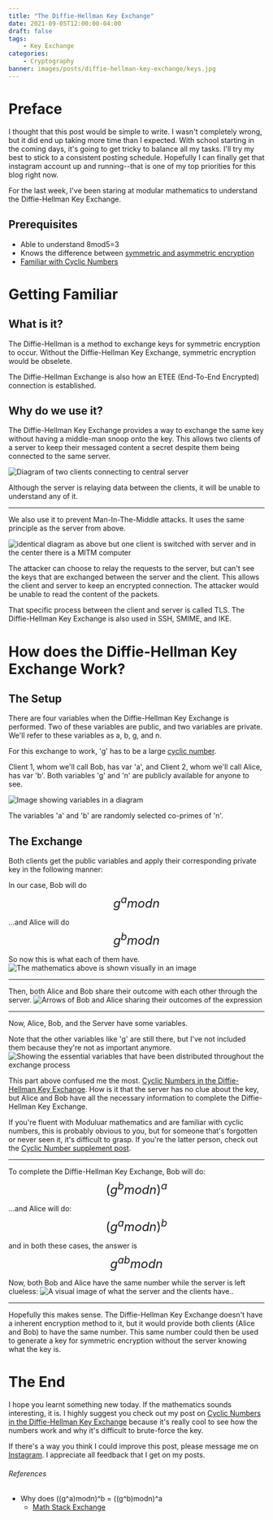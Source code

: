```yaml
---
title: "The Diffie-Hellman Key Exchange"
date: 2021-09-05T12:00:00-04:00
draft: false
tags:
    - Key Exchange
categories:
    - Cryptography
banner: images/posts/diffie-hellman-key-exchange/keys.jpg
---
```


# Preface

I thought that this post would be simple to write. I wasn't completely wrong, but it did end up taking more time than I expected. With school starting in the coming days, it's going to get tricky to balance all my tasks. I'll try my best to stick to a consistent posting schedule. Hopefully I can finally get that instagram account up and running--that is one of my top priorities for this blog right now.

For the last week, I've been staring at modular mathematics to understand the Diffie-Hellman Key Exchange. 

## Prerequisites

- Able to understand 8mod5=3
- Knows the difference between [symmetric and asymmetric encryption]()
- [Familiar with Cyclic Numbers]()

# Getting Familiar

## What is it? 

The Diffie-Hellman is a method to exchange keys for symmetric encryption to occur. Without the Diffie-Hellman Key Exchange, symmetric encryption would be obselete.

The Diffie-Hellman Exchange is also how an ETEE (End-To-End Encrypted) connection is established.

## Why do we use it?

The Diffie-Hellman Key Exchange provides a way to exchange the same key without having a middle-man snoop onto the key. This allows two clients of a server to keep their messaged content a secret despite them being connected to the same server.

![Diagram of two clients connecting to central server](ETEEdiagram.jpg)

Although the server is relaying data between the clients, it will be unable to understand any of it. 

---

We also use it to prevent Man-In-The-Middle attacks. It uses the same principle as the server from above.

![identical diagram as above but one client is switched with server and in the center there is a MITM computer](MITMdiagram.jpg)

The attacker can choose to relay the requests to the server, but can't see the keys that are exchanged between the server and the client. This allows the client and server to keep an encrypted connection. The attacker would be unable to read the content of the packets.

That specific process between the client and server is called TLS. The Diffie-Hellman Key Exchange is also used in SSH, SMIME, and IKE.

# How does the Diffie-Hellman Key Exchange Work?

## The Setup

There are four variables when the Diffie-Hellman Key Exchange is performed. Two of these variables are public, and two variables are private. We'll refer to these variables as a, b, g, and n.

For this exchange to work, 'g' has to be a large [cyclic number](https://www.geeksforgeeks.org/cyclic-number/).

Client 1, whom we'll call Bob, has var 'a', and Client 2, whom we'll call Alice, has var 'b'. Both variables 'g' and 'n' are publicly available for anyone to see.

![Image showing variables in a diagram](variableDistributionDiagram.jpg)

The variables 'a' and 'b' are randomly selected co-primes of 'n'.

## The Exchange

Both clients get the public variables and apply their corresponding private key in the following manner:

In our case, Bob will do
<span style="font-size:1.5rem;">$$g^amodn$$</span>

...and Alice will do
<span style="font-size:1.5rem;">$$g^bmodn$$</span>

So now this is what each of them have.
![The mathematics above is shown visually in an image](exchangeOne.jpg)

---

Then, both Alice and Bob share their outcome with each other through the server.
![Arrows of Bob and Alice sharing their outcomes of the expression](exchangeTwo.jpg)

---

Now, Alice, Bob, and the Server have some variables. 

Note that the other variables like 'g' are still there, but I've not included them because they're not as important anymore.
![Showing the essential variables that have been distributed throughout the exchange process](exchangeThree.jpg)

This part above confused me the most. [Cyclic Numbers in the Diffie-Hellman Key Exchange](). How is it that the server has no clue about the key, but Alice and Bob have all the necessary information to complete the Diffie-Hellman Key Exchange.

If you're fluent with Moduluar mathematics and are familiar with cyclic numbers, this is probably obvious to you, but for someone that's forgotten or never seen it, it's difficult to grasp. If you're the latter person, check out the [Cyclic Number supplement post]().

---

To complete the Diffie-Hellman Key Exchange, Bob will do:
<span style="font-size:1.5rem;">$$(g^bmodn)^a$$</span>

...and Alice will do:
<span style="font-size:1.5rem;">$$(g^amodn)^b$$</span>

and in both these cases, the answer is
<span style="font-size:1.5rem;">$$g^{ab}modn$$</span>

Now, both Bob and Alice have the same number while the server is left clueless:
![A visual image of what the server and the clients have.](exchangeFour.jpg).

---

Hopefully this makes sense. The Diffie-Hellman Key Exchange doesn't have a inherent encryption method to it, but it would provide both clients (Alice and Bob) to have the same number. This same number could then be used to generate a key for symmetric encryption without the server knowing what the key is.

# The End

I hope you learnt something new today. If the mathematics sounds interesting, it is. I highly suggest you check out my post on [Cyclic Numbers in the Diffie-Hellman Key Exchange]() because it's really cool to see how the numbers work and why it's difficult to brute-force the key.

If there's a way you think I could improve this post, please message me on [Instagram](https://instagram.com/cyberstudent.blog/). I appreciate all feedback that I get on my posts.




###### References
- Why does ((g^a)modn)^b = ((g^b)modn)^a
    - [Math Stack Exchange](https://math.stackexchange.com/questions/2576283/why-does-ga-bmod-nb-gb-bmod-na-gab-bmod-n)
